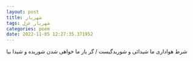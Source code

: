 ```yaml
---
layout: post
title: شهریار
tags: شهریار غزل
categories: poem
date: 2022-11-05 12:27:35.371952
---
```


شرط هواداری ما شیدائی و شوریدگیست / گر یار ما خواهی شدن شوریده و شیدا بیا